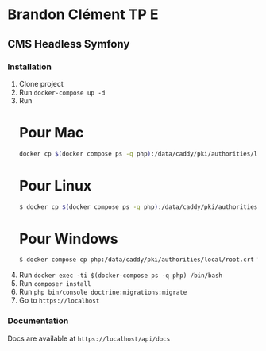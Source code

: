 # Brandon Clément TP E

## CMS Headless Symfony

### Installation

1. Clone project
2. Run `docker-compose up -d`
3. Run
   # Pour Mac
    ```bash
    docker cp $(docker compose ps -q php):/data/caddy/pki/authorities/local/root.crt /tmp/root.crt && sudo security add-trusted-cert -d -r trustRoot -k /Library/Keychains/System.keychain /tmp/root.crt
    ```
   # Pour Linux
    ```bash
    $ docker cp $(docker compose ps -q php):/data/caddy/pki/authorities/local/root.crt /usr/local/share/ca-certificates/root.crt && sudo update-ca-certificates
    ```
   # Pour Windows
    ```bash
    $ docker compose cp php:/data/caddy/pki/authorities/local/root.crt %TEMP%/root.crt && certutil -addstore -f "ROOT" %TEMP%/root.crt
    ```
4. Run `docker exec -ti $(docker-compose ps -q php) /bin/bash`
5. Run `composer install`
6. Run `php bin/console doctrine:migrations:migrate`
7. Go to `https://localhost`

### Documentation
Docs are available at `https://localhost/api/docs`
